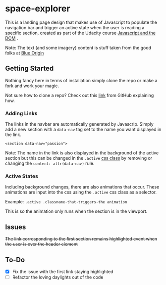 # space-explorer

This is a landing page design that makes use of Javascript to populate the navigation bar and trigger an active state when the user is reading a specific section, created as part of the Udacity course [Javascript and the DOM](https://classroom.udacity.com/nanodegrees/nd0011/parts/68c70b08-c36e-4c48-97af-c84d77ddef5e)
.

Note: The text (and some imagery) content is stuff taken from the good folks at [Blue Origin](https://www.blueorigin.com/)

## Getting Started

Nothing fancy here in terms of installation simply clone the repo or make a fork and work your magic.

Not sure how to clone a repo? Check out this [link](https://help.github.com/en/github/creating-cloning-and-archiving-repositories/cloning-a-repository) from GitHub explaining how.

### Adding Links

The links in the navbar are automatically generated by Javascrip. Simply add a new section with a `data-nav` tag set to the name you want displayed in the link.

`<section data-nav="passion">`

Note: The name in the link is also displayed in the background of the active section but this can be changed in the `.active` [css class](css/main.css) by removing or changing the `content: attr(data-nav)` rule.

### Active States

Including background changes, there are also animations that occur. These animations are input into the css using the `.active` css class as a selector.

Example: `.active .classname-that-triggers-the animation`

This is so the animation only runs when the section is in the viewport.

## Issues

~~The link corresponding to the first section remains highlighted event when the user is over the header element~~

## To-Do

- [x] Fix the issue with the first link staying highlighted
- [ ] Refactor the loving daylights out of the code
